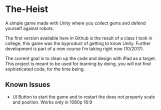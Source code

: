 # The-Heist
A simple game made with Unity where you collect gems and defend yourself against robots.

The first version available here in Github is the result of a class I took in college, this game was the byproduct of getting to know Unity. Further development is part of a new course I’m taking right now (10/2017).

The current goal is to clean up the code and design with iPad as a target. This project is meant to be used for learning by doing, you will not find sophisticated code, for the time being.

## Known Issues
+ UI Button to start the game and to restart the does not properly scale and position. Works only in 1080p 16:9